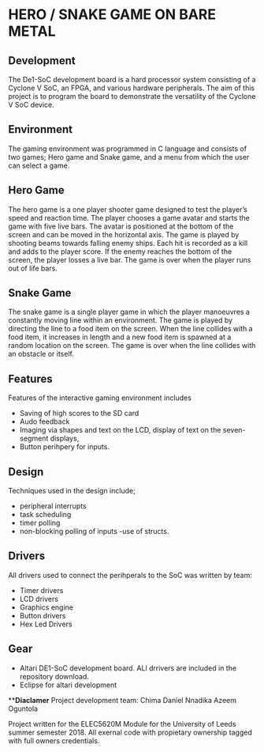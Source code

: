 # HERO / SNAKE GAME ON BARE METAL

## Development
The De1-SoC development board is a hard processor system consisting of a Cyclone V SoC, an FPGA, and various hardware 
peripherals. The aim of this project is to program the board to demonstrate the versatility of the Cyclone V SoC device.

## Environment
The gaming environment was programmed in C language and consists of two games; Hero game and Snake game, and a menu 
from which the user can select a game. 

## Hero Game
The hero game is a one player shooter game designed to test the player’s speed and
reaction time. The player chooses a game avatar and starts the game with five live bars. The avatar is positioned at the 
bottom of the screen and can be moved in the horizontal axis. The game is played by shooting beams towards falling enemy ships. Each hit is recorded as a kill and adds to the player score. If the enemy reaches the bottom of the screen, the player losses a live bar. The game is over when the player runs out of life bars.

## Snake Game
The snake game is a single player game in which the player manoeuvres a constantly moving line within an environment. The game is played by directing the line to a food item on the screen. When the line collides with a food item, it increases in length and a new food item is spawned at a random location on the screen. The game is over when the line collides with an obstacle or itself.

## Features
Features of the interactive gaming environment includes
- Saving of high scores to the SD card
- Audo feedback 
- Imaging via shapes and text on the LCD, display of text on the seven-segment displays, 
- Button perihpery for inputs. 

## Design
Techniques used in the design include;
- peripheral interrupts
- task scheduling
- timer polling
- non-blocking polling of inputs
-use of structs.

## Drivers
All drivers used to connect the perihperals to the SoC was written by team:
- Timer drivers
- LCD drivers
- Graphics engine
- Button drivers
- Hex Led Drivers


## Gear
- Altari DE1-SoC development board. ALl drrivers are included in the repository download.
- Eclipse for altari development


**************************Diaclamer************************
Project development team:
  Chima Daniel Nnadika
  Azeem Oguntola
  
 Project written for the ELEC5620M Module for the University of Leeds summer semester 2018.
 All exernal code with propietary ownership tagged with full owners credentials.

